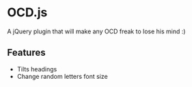 # OCD.js
A jQuery plugin that will make any OCD freak to lose his mind :)

## Features

* Tilts headings
* Change random letters font size